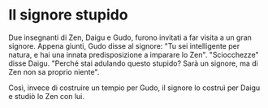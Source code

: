 # Il signore stupido

Due insegnanti di Zen, Daigu e Gudo, furono invitati a far visita a un gran signore. Appena giunti, Gudo disse al signore: "Tu sei intelligente per natura, e hai una innata predisposizione a imparare lo Zen". "Sciocchezze" disse Daigu. "Perché stai adulando questo stupido? Sarà un signore, ma di Zen non sa proprio niente".

Così, invece di costruire un tempio per Gudo, il signore lo costruì per Daigu e studiò lo Zen con lui.